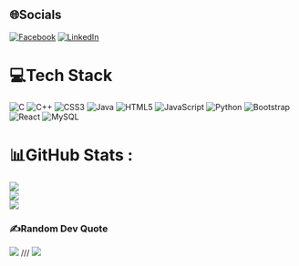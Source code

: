 
## 🌐Socials
[![Facebook](https://img.shields.io/badge/Facebook-%231877F2.svg?logo=Facebook&logoColor=white)](https://facebook.com/https://www.facebook.com/thai.an.754703) [![LinkedIn](https://img.shields.io/badge/LinkedIn-%230077B5.svg?logo=linkedin&logoColor=white)](https://linkedin.com/in/https://www.linkedin.com/in/anthai1112) 

# 💻Tech Stack
![C](https://img.shields.io/badge/c-%2300599C.svg?style=flat&logo=c&logoColor=white) ![C++](https://img.shields.io/badge/c++-%2300599C.svg?style=flat&logo=c%2B%2B&logoColor=white) ![CSS3](https://img.shields.io/badge/css3-%231572B6.svg?style=flat&logo=css3&logoColor=white) ![Java](https://img.shields.io/badge/java-%23ED8B00.svg?style=flat&logo=java&logoColor=white) ![HTML5](https://img.shields.io/badge/html5-%23E34F26.svg?style=flat&logo=html5&logoColor=white) ![JavaScript](https://img.shields.io/badge/javascript-%23323330.svg?style=flat&logo=javascript&logoColor=%23F7DF1E) ![Python](https://img.shields.io/badge/python-3670A0?style=flat&logo=python&logoColor=ffdd54) ![Bootstrap](https://img.shields.io/badge/bootstrap-%23563D7C.svg?style=flat&logo=bootstrap&logoColor=white) ![React](https://img.shields.io/badge/react-%2320232a.svg?style=flat&logo=react&logoColor=%2361DAFB) ![MySQL](https://img.shields.io/badge/mysql-%2300f.svg?style=flat&logo=mysql&logoColor=white)
# 📊GitHub Stats :
![](https://github-readme-stats.vercel.app/api?username=An-HDT&theme=radical&hide_border=false&include_all_commits=true&count_private=true)<br/>
![](https://github-readme-streak-stats.herokuapp.com/?user=An-HDT&theme=radical&hide_border=false)<br/>
![](https://github-readme-stats.vercel.app/api/top-langs/?username=An-HDT&theme=radical&hide_border=false&include_all_commits=true&count_private=true&layout=compact)
### ✍️Random Dev Quote
![](https://quotes-github-readme.vercel.app/api?type=horizontal&theme=radical)
///
[![](https://visitcount.itsvg.in/api?id=An-HDT&icon=2&color=4)](https://visitcount.itsvg.in)
